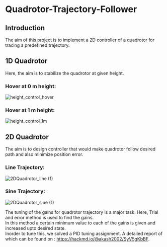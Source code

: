 # Quadrotor-Trajectory-Follower
## Introduction
The aim of this project is to implement a 2D controller of a quadrotor for tracing a predefined trajectory.
## 1D Quadrotor
Here, the aim is to stabilize the quadrotor at given height.
### Hover at 0 m height:
![height_control_hover](https://user-images.githubusercontent.com/75427257/136997317-4205b75b-f48e-46bd-abec-bb6ccceaf7d0.gif)
### Hover at 1 m height:
![height_control_1m](https://user-images.githubusercontent.com/75427257/136997513-15112e9c-ce50-4191-88a9-9d385709d390.gif)

## 2D Quadrotor
The aim is to design controller that would make quadrotor follow desired path and also minimize position error.
### Line Trajectory:
![2DQuadrotor_line (1)](https://user-images.githubusercontent.com/75427257/137064052-59bbe304-7342-4e9c-ad7f-8fce31601478.gif)

### Sine Trajectory:
![2DQuadrotor_sine (1)](https://user-images.githubusercontent.com/75427257/137064152-8a1e907e-5efa-4d52-ae8e-40f8424e5115.gif)

The tuning of the gains for quadrotor trajectory is a major task. Here, Trial and error method is used to find the gains. <br />
In this method a certain minimum value to each of the gains is given and increased upto desired state.<br /> Inorder to tune this, we solved a PID tuning assignment. A detailed report of which can be found on : https://hackmd.io/@akash2002/SyV5gKbBF.
